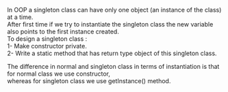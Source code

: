 In OOP a singleton class can have only one object (an instance of the class) at a time.  
After first time if we try to instantiate the singleton class the new variable also points to the first instance created.  
To design a singleton class :   
1- Make constructor private.  
2- Write a static method that has return type object of this singleton class.  

The difference in normal and singleton class in terms of instantiation is that for normal class we use constructor,  
whereas for singleton class we use getInstance() method.
